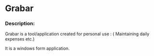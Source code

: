 # Grabar
### Description:
Grabar is a tool/application created for personal use : ( Maintaining daily expenses etc.)

It is a windows form application.
